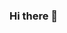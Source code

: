 ### Hi there 👋

<!--
**batman-do/batman-do** is a ✨ _special_ ✨ repository because its `README.md` (this file) appears on your GitHub profile.

Here are some ideas to get you started:

- 👋 Hi, I’m @Do (batman) Dao Xuan
- 👀 I’m interested in Machine Learning, Computer Vision, NLP, Recommendation
- 🌱 I’m currently DL engineer for Computer Vision, NLP
- 💞️ I’m working at VCCorp
